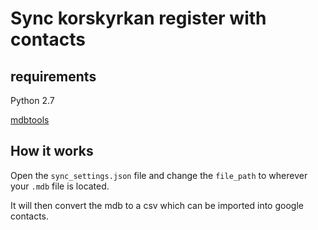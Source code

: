 # Sync korskyrkan register with contacts

## requirements
Python 2.7

[mdbtools](https://github.com/mdbtools/mdbtools)


## How it works

Open the `sync_settings.json` file and change the `file_path` to wherever your `.mdb` file is located.

It will then convert the mdb to a csv which can be imported into google contacts.

